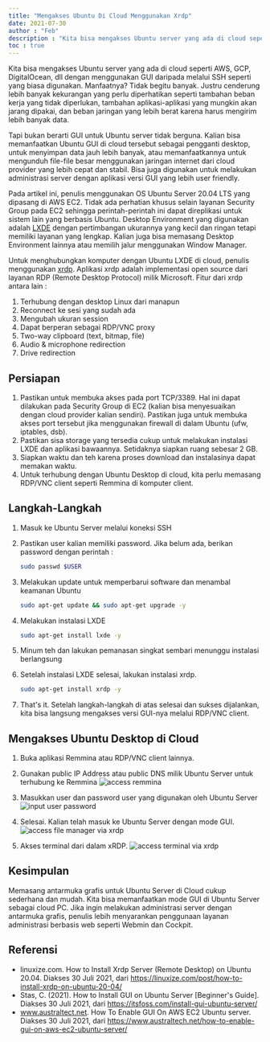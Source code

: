 ```yaml
---
title: "Mengakses Ubuntu Di Cloud Menggunakan Xrdp"
date: 2021-07-30
author : "Feb"
description : "Kita bisa mengakses Ubuntu server yang ada di cloud seperti AWS, GCP, DigitalOcean, dll dengan menggunakan GUI daripada melalui SSH seperti yang biasa digunakan."
toc : true
---
```


Kita bisa mengakses Ubuntu server yang ada di cloud seperti AWS, GCP, DigitalOcean, dll dengan menggunakan GUI daripada melalui SSH seperti yang biasa digunakan. Manfaatnya? Tidak begitu banyak. Justru cenderung lebih banyak kekurangan yang perlu diperhatikan seperti tambahan beban kerja yang tidak diperlukan, tambahan aplikasi-aplikasi yang mungkin akan jarang dipakai, dan beban jaringan yang lebih berat karena harus mengirim lebih banyak data.

Tapi bukan berarti GUI untuk Ubuntu server tidak berguna. Kalian bisa memanfaatkan Ubuntu GUI di cloud tersebut sebagai pengganti desktop, untuk menyimpan data jauh lebih banyak, atau memanfaatkannya untuk mengunduh file-file besar menggunakan jaringan internet dari cloud provider yang lebih cepat dan stabil. Bisa juga digunakan untuk melakukan administrasi server dengan aplikasi versi GUI yang lebih user friendly.

Pada artikel ini, penulis menggunakan OS Ubuntu Server 20.04 LTS yang dipasang di AWS EC2. Tidak ada perhatian khusus selain layanan Security Group pada EC2 sehingga perintah-perintah ini dapat direplikasi untuk sistem lain yang berbasis Ubuntu. Desktop Environment yang digunakan adalah [LXDE](https://lxde.org/) dengan pertimbangan ukurannya yang kecil dan ringan tetapi memiliki layanan yang lengkap. Kalian juga bisa memasang Desktop Environment lainnya atau memilih jalur menggunakan Window Manager.

Untuk menghubungkan komputer dengan Ubuntu LXDE di cloud, penulis menggunakan [xrdp](https://github.com/neutrinolabs/xrdp). Aplikasi xrdp adalah implementasi open source dari layanan RDP (Remote Desktop Protocol) milik Microsoft. Fitur dari xrdp antara lain :

1. Terhubung dengan desktop Linux dari manapun
2. Reconnect ke sesi yang sudah ada
3. Mengubah ukuran session
4. Dapat berperan sebagai RDP/VNC proxy
5. Two-way clipboard (text, bitmap, file)
6. Audio & microphone redirection
7. Drive redirection

## Persiapan

1. Pastikan untuk membuka akses pada port TCP/3389. Hal ini dapat dilakukan pada Security Group di EC2 (kalian bisa menyesuaikan dengan cloud provider kalian sendiri). Pastikan juga untuk membuka akses port tersebut jika menggunakan firewall di dalam Ubuntu (ufw, iptables, dsb).
2. Pastikan sisa storage yang tersedia cukup untuk melakukan instalasi LXDE dan aplikasi bawaannya. Setidaknya siapkan ruang sebesar 2 GB.
3. Siapkan waktu dan teh karena proses download dan instalasinya dapat memakan waktu.
4. Untuk terhubung dengan Ubuntu Desktop di cloud, kita perlu memasang RDP/VNC client seperti Remmina di komputer client.

## Langkah-Langkah

1. Masuk ke Ubuntu Server melalui koneksi SSH
2. Pastikan user kalian memiliki password. Jika belum ada, berikan password dengan perintah :  

    ```bash
    sudo passwd $USER
    ```

3. Melakukan update untuk memperbarui software dan menambal keamanan Ubuntu  

    ```bash
    sudo apt-get update && sudo apt-get upgrade -y
    ```

4. Melakukan instalasi LXDE  

    ```bash
    sudo apt-get install lxde -y
    ```

5. Minum teh dan lakukan pemanasan singkat sembari menunggu instalasi berlangsung
6. Setelah instalasi LXDE selesai, lakukan instalasi xrdp.  

    ```bash
    sudo apt-get install xrdp -y
    ```

7. That's it. Setelah langkah-langkah di atas selesai dan sukses dijalankan, kita bisa langsung mengakses versi GUI-nya melalui RDP/VNC client.

## Mengakses Ubuntu Desktop di Cloud

1. Buka aplikasi Remmina atau RDP/VNC client lainnya.
2. Gunakan public IP Address atau public DNS milik Ubuntu Server untuk terhubung ke Remmina
![access remmina](/posts/images/2021-07-30-mengakses-ubuntu-di-cloud-menggunakan-xrdp/images_1.png)

3. Masukkan user dan password user yang digunakan oleh Ubuntu Server
![input user password](/posts/images/2021-07-30-mengakses-ubuntu-di-cloud-menggunakan-xrdp/images_2.png)

4. Selesai. Kalian telah masuk ke Ubuntu Server dengan mode GUI.
![access file manager via xrdp](/posts/images/2021-07-30-mengakses-ubuntu-di-cloud-menggunakan-xrdp/images_3.png)

5. Akses terminal dari dalam xRDP.
![access terminal via xrdp](/posts/images/2021-07-30-mengakses-ubuntu-di-cloud-menggunakan-xrdp/images_4.png)

## Kesimpulan

Memasang antarmuka grafis untuk Ubuntu Server di Cloud cukup sederhana dan mudah. Kita bisa memanfaatkan mode GUI di Ubuntu Server sebagai cloud PC. Jika ingin melakukan administrasi server dengan antarmuka grafis, penulis lebih menyarankan penggunaan layanan administrasi berbasis web seperti Webmin dan Cockpit.

## Referensi

- linuxize.com. How to Install Xrdp Server (Remote Desktop) on Ubuntu 20.04. Diakses 30 Juli 2021, dari <https://linuxize.com/post/how-to-install-xrdp-on-ubuntu-20-04/>
- Stas, C. (2021). How to Install GUI on Ubuntu Server [Beginner's Guide]. Diakses 30 Juli 2021, dari <https://itsfoss.com/install-gui-ubuntu-server/>
- www.australtect.net. How To Enable GUI On AWS EC2 Ubuntu server. Diakses 30 Juli 2021, dari <https://www.australtech.net/how-to-enable-gui-on-aws-ec2-ubuntu-server/>

